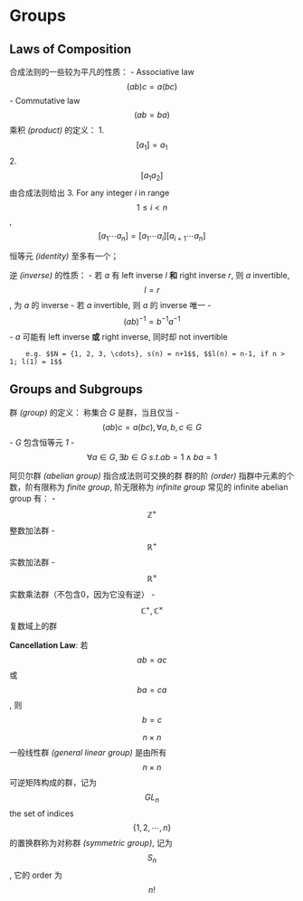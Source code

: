 # Groups

## Laws of Composition
合成法则的一些较为平凡的性质：
    - Associative law $$(ab)c = a(bc)$$
    - Commutative law $$(ab = ba)$$
乘积 *(product)* 的定义：
    1. $$[a_1] = a_1$$
    2. $$[a_1 a_2]$$ 由合成法则给出
    3. For any integer *i* in range $$1 ≤ i < n$$, $$[a_1 \cdots a_n] = [a_1 \cdots a_i] [a_{i+1} \cdots a_n]$$ 
    
恒等元 *(identity)* 至多有一个；

逆 *(inverse)* 的性质：
    - 若 *a* 有 left inverse *l* **和** right inverse *r*, 则 *a* invertible, $$l = r$$, 为 *a* 的 inverse
    - 若 *a* invertible, 则 *a* 的 inverse 唯一
    - $$(ab)^{-1} = b^{-1}a^{-1}$$
    - *a* 可能有 left inverse **或** right inverse, 同时却 not invertible
    
        e.g. $$N = {1, 2, 3, \cdots}, s(n) = n+1$$, $$l(n) = n-1, if n > 1; l(1) = 1$$

## Groups and Subgroups
群 *(group)* 的定义：
    称集合 *G* 是群，当且仅当
    - $$(ab)c = a(bc), \forall a, b, c \in G$$
    - *G* 包含恒等元 *1*
    - $$\forall a \in G, \exists b \in G\ s.t. ab = 1 \land ba = 1$$
    
阿贝尔群 *(abelian group)* 指合成法则可交换的群 
群的阶 *(order)* 指群中元素的个数，阶有限称为 *finite group*, 阶无限称为 *infinite group*
常见的 infinite abelian group 有：
    - $$\mathbb{Z}^+$$ 整数加法群
    - $$\mathbb{R}^+$$ 实数加法群
    - $$\mathbb{R}^{\times}$$ 实数乘法群（不包含0，因为它没有逆）
    - $$\mathbb{C}^+, \mathbb{C}^{\times}$$ 复数域上的群
    
**Cancellation Law**: 若 $$ab = ac$$ 或 $$ba = ca$$, 则 $$b = c$$

$$n \times n$$ 一般线性群 *(general linear group)* 是由所有 $$n \times n$$ 可逆矩阵构成的群，记为 $$GL_n$$
the set of indices $$\{1,2, \cdots ,n\}$$ 的置换群称为对称群 *(symmetric group)*, 记为 $$S_n$$, 它的 order 为 $$n!$$
